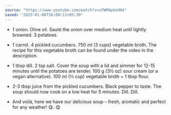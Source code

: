 ```yaml
---
source: "https://www.youtube.com/watch?v=cFWM4pXxHH4"
saved: "2025-01-06T16:08:11+05:30"
---
```

- 1 onion. Olive oil. Sauté the onion over medium heat until lightly browned. 3 potatoes.
    
- 1 carrot. 4 pickled cucumbers. 750 ml (3 cups) vegetable broth. The recipe for this vegetable broth can be found under the video in the description.
    
- 1 tbsp dill. 2 tsp salt. Cover the soup with a lid and simmer for 12-15 minutes until the potatoes are tender. 100 g (3½ oz) sour cream (or a vegan alternative). 100 ml (⅓ cup) vegetable broth + 1 tbsp flour.
    
- 2-3 tbsp juice from the pickled cucumbers. Black pepper to taste. The soup should now cook on a low heat for 5 minutes. Dill. Dill.
    
- And voilà, here we have our delicious soup – fresh, aromatic and perfect for any weather! 😋. 😋